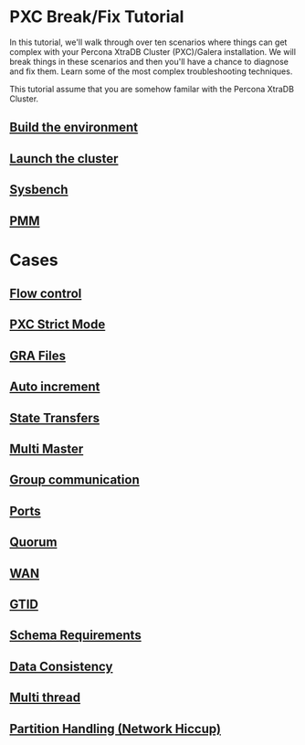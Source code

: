 # PXC Break/Fix Tutorial

In this tutorial, we'll walk through over ten scenarios where things can get complex with your Percona XtraDB Cluster (PXC)/Galera installation. We will break things in these scenarios and then you'll have a chance to diagnose and fix them. Learn some of the most complex troubleshooting techniques. 

This tutorial assume that you are somehow familar with the Percona XtraDB Cluster.

## [Build the environment](docs/Build_the_environment.md)

## [Launch the cluster](docs/Launch_the_cluster.md)

## [Sysbench](docs/Sysbench.md)

## [PMM](docs/Sysbench.md)

# Cases

## [Flow control](docs/Flow_control.MD)

## [PXC Strict Mode](docs/PXC_Strict_Mode.md)

## [GRA Files](docs/GRA_Files.md)

## [Auto increment](docs/Auto_increment.md)

## [State Transfers](docs/State_Transfers.md)

## [Multi Master](docs/Multi_Master.md)

## [Group communication](docs/Group_communication.md)

## [Ports](docs/Ports.md)

## [Quorum](docs/Quorum.md) 

## [WAN](docs/WAN.md)

## [GTID](docs/GTID.md)

## [Schema Requirements](docs/Schema_Requirements.md)

## [Data Consistency](docs/Data_Consistency.md)

## [Multi thread](docs/Multi_thread.md)

## [Partition Handling (Network Hiccup)](docs/Partition_Handling.md)


